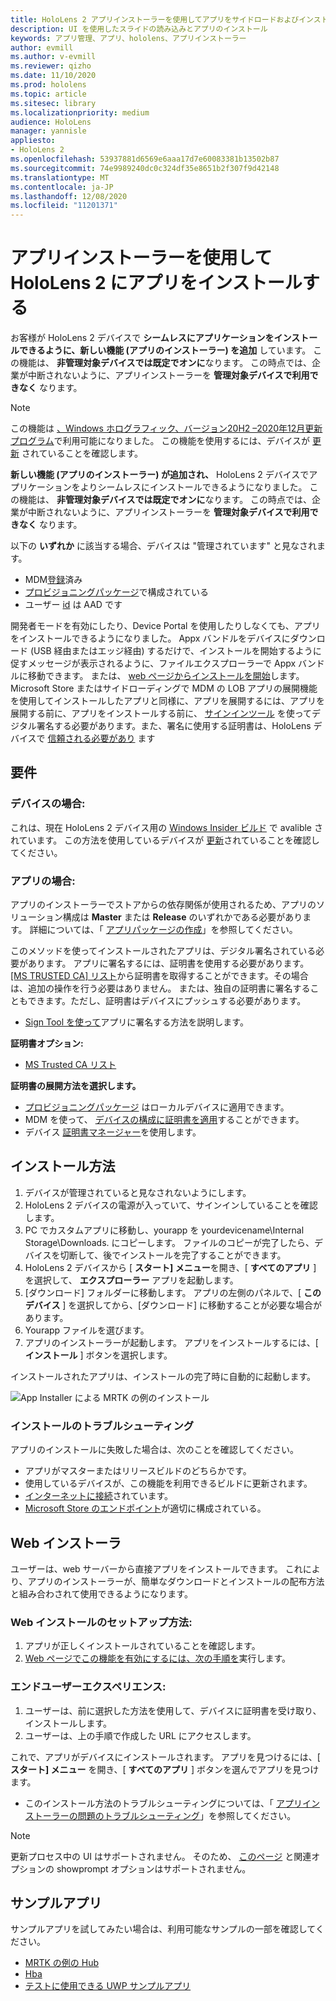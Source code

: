 ```yaml
---
title: HoloLens 2 アプリインストーラーを使用してアプリをサイドロードおよびインストールする方法
description: UI を使用したスライドの読み込みとアプリのインストール
keywords: アプリ管理、アプリ、hololens、アプリインストーラー
author: evmill
ms.author: v-evmill
ms.reviewer: qizho
ms.date: 11/10/2020
ms.prod: hololens
ms.topic: article
ms.sitesec: library
ms.localizationpriority: medium
audience: HoloLens
manager: yannisle
appliesto:
- HoloLens 2
ms.openlocfilehash: 53937881d6569e6aaa17d7e60083381b13502b87
ms.sourcegitcommit: 74e9989240dc0c324df35e8651b2f307f9d42148
ms.translationtype: MT
ms.contentlocale: ja-JP
ms.lasthandoff: 12/08/2020
ms.locfileid: "11201371"
---
```

# アプリインストーラーを使用して HoloLens 2 にアプリをインストールする


お客様が HoloLens 2 デバイスで **シームレスにアプリケーションをインストールできるように、新しい機能 (アプリのインストーラー) を追加** しています。 この機能は、 **非管理対象デバイスでは既定でオンに**なります。 この時点では、企業が中断されないように、アプリインストーラーを **管理対象デバイスで利用できなく** なります。  

> [!NOTE]
> この機能は [、Windows ホログラフィック、バージョン20H2 –2020年12月更新プログラム](hololens-release-notes.md)で利用可能になりました。 この機能を使用するには、デバイスが [更新](hololens-update-hololens.md) されていることを確認します。

**新しい機能 (アプリのインストーラー) が追加され、** HoloLens 2 デバイスでアプリケーションをよりシームレスにインストールできるようになりました。 この機能は、 **非管理対象デバイスでは既定でオンに**なります。 この時点では、企業が中断されないように、アプリインストーラーを **管理対象デバイスで利用できなく** なります。  

以下の **いずれか** に該当する場合、デバイスは "管理されています" と見なされます。
- MDM[登録](hololens-enroll-mdm.md)済み
- [プロビジョニングパッケージ](hololens-provisioning.md)で構成されている
- ユーザー [id](hololens-identity.md) は AAD です

開発者モードを有効にしたり、Device Portal を使用したりしなくても、アプリをインストールできるようになりました。  Appx バンドルをデバイスにダウンロード (USB 経由またはエッジ経由) するだけで、インストールを開始するように促すメッセージが表示されるように、ファイルエクスプローラーで Appx バンドルに移動できます。  または、 [web ページからインストールを開始](https://docs.microsoft.com/windows/msix/app-installer/installing-windows10-apps-web)します。  Microsoft Store またはサイドローディングで MDM の LOB アプリの展開機能を使用してインストールしたアプリと同様に、アプリを展開するには、アプリを展開する前に、アプリをインストールする前に、 [サインインツール](https://docs.microsoft.com/windows/win32/appxpkg/how-to-sign-a-package-using-signtool) を使ってデジタル署名する必要があります。また、署名に使用する証明書は、HoloLens デバイスで [信頼される必要があり](https://docs.microsoft.com/windows/win32/appxpkg/how-to-sign-a-package-using-signtool#security-considerations) ます   

## 要件

### デバイスの場合: 
これは、現在 HoloLens 2 デバイス用の [Windows Insider ビルド](hololens-insider.md) で avalible されています。 この方法を使用しているデバイスが [更新](hololens-update-hololens.md)されていることを確認してください。 

### アプリの場合: 
アプリのインストーラーでストアからの依存関係が使用されるため、アプリのソリューション構成は **Master** または **Release** のいずれかである必要があります。 詳細については、「 [アプリパッケージの作成](https://docs.microsoft.com/windows/msix/app-installer/create-appinstallerfile-vs)」を参照してください。

このメソッドを使ってインストールされたアプリは、デジタル署名されている必要があります。 アプリに署名するには、証明書を使用する必要があります。 [ [MS TRUSTED CA] リスト](https://ccadb-public.secure.force.com/microsoft/IncludedCACertificateReportForMSFT)から証明書を取得することができます。その場合は、追加の操作を行う必要はありません。 または、独自の証明書に署名することもできます。ただし、証明書はデバイスにプッシュする必要があります。 
- [Sign Tool を使って](https://docs.microsoft.com/windows/win32/appxpkg/how-to-sign-a-package-using-signtool)アプリに署名する方法を説明します。

**証明書オプション:** 
- [MS Trusted CA リスト](https://ccadb-public.secure.force.com/microsoft/IncludedCACertificateReportForMSFT)

**証明書の展開方法を選択します。** 
- [プロビジョニングパッケージ](hololens-provisioning.md) はローカルデバイスに適用できます。
- MDM を使って、 [デバイスの構成に証明書を適用](https://docs.microsoft.com/mem/intune/protect/certificates-configure)することができます。
- デバイス [証明書マネージャー](certificate-manager.md)を使用します。 

## インストール方法

1.  デバイスが管理されていると見なされないようにします。
1.  HoloLens 2 デバイスの電源が入っていて、サインインしていることを確認します。
1.  PC でカスタムアプリに移動し、yourapp を yourdevicename\Internal Storage\Downloads. にコピーします。 
    ファイルのコピーが完了したら、デバイスを切断して、後でインストールを完了することができます。
1.  HoloLens 2 デバイスから [ **スタート] メニュー**を開き、[ **すべてのアプリ** ] を選択して、 **エクスプローラー** アプリを起動します。
1.  [ダウンロード] フォルダーに移動します。 アプリの左側のパネルで、[ **このデバイス** ] を選択してから、[ダウンロード] に移動することが必要な場合があります。
1.  Yourapp ファイルを選びます。 
1.  アプリのインストーラーが起動します。 アプリをインストールするには、[ **インストール** ] ボタンを選択します。 

インストールされたアプリは、インストールの完了時に自動的に起動します。 

![App Installer による MRTK の例のインストール](images/hololens-app-installer-picture.jpg)

### インストールのトラブルシューティング
アプリのインストールに失敗した場合は、次のことを確認してください。
-   アプリがマスターまたはリリースビルドのどちらかです。
- 使用しているデバイスが、この機能を利用できるビルドに更新されます。 
-   [インターネットに接続](hololens-network.md)されています。
-   [Microsoft Store のエンドポイント](hololens-offline.md)が適切に構成されている。  

## Web インストーラ

ユーザーは、web サーバーから直接アプリをインストールできます。 これにより、アプリのインストーラーが、簡単なダウンロードとインストールの配布方法と組み合わされて使用できるようになります。 

### Web インストールのセットアップ方法:
1.  アプリが正しくインストールされていることを確認します。
1.  [Web ページでこの機能を有効にするには、次の手順を](https://docs.microsoft.com/windows/msix/app-installer/installing-windows10-apps-web#how-to-enable-this-on-a-webpage)実行します。 

### エンドユーザーエクスペリエンス:
1. ユーザーは、前に選択した方法を使用して、デバイスに証明書を受け取り、インストールします。 
1. ユーザーは、上の手順で作成した URL にアクセスします。

これで、アプリがデバイスにインストールされます。 アプリを見つけるには、[ **スタート] メニュー** を開き、[ **すべてのアプリ** ] ボタンを選んでアプリを見つけます。 

-   このインストール方法のトラブルシューティングについては、「 [アプリインストーラーの問題のトラブルシューティング](https://docs.microsoft.com/windows/msix/app-installer/troubleshoot-appinstaller-issues)」を参照してください。 

> [!NOTE]
> 更新プロセス中の UI はサポートされません。 そのため、 [このページ](https://docs.microsoft.com/windows/msix/app-installer/update-settings) と関連オプションの showprompt オプションはサポートされません。

## サンプルアプリ

サンプルアプリを試してみたい場合は、利用可能なサンプルの一部を確認してください。
- [MRTK の例の Hub](https://microsoft.github.io/MixedRealityToolkit-Unity/Documentation/README_ExampleHub.html)
- [Hba](https://docs.microsoft.com/windows/mixed-reality/develop/unity/sampleapp-surfaces)
- [テストに使用できる UWP サンプルアプリ](https://github.com/microsoft/Windows-universal-samples/tree/master/Samples)
